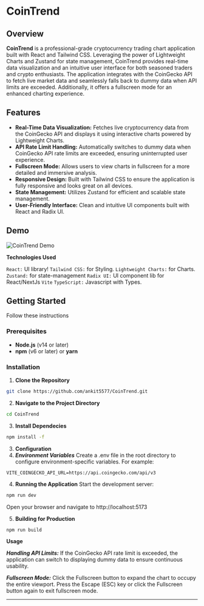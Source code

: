 # CoinTrend

## Overview

**CoinTrend** is a professional-grade cryptocurrency trading chart application built with React and Tailwind CSS. Leveraging the power of Lightweight Charts and Zustand for state management, CoinTrend provides real-time data visualization and an intuitive user interface for both seasoned traders and crypto enthusiasts. The application integrates with the CoinGecko API to fetch live market data and seamlessly falls back to dummy data when API limits are exceeded. Additionally, it offers a fullscreen mode for an enhanced charting experience.

## Features

- **Real-Time Data Visualization:** Fetches live cryptocurrency data from the CoinGecko API and displays it using interactive charts powered by Lightweight Charts.
- **API Rate Limit Handling:** Automatically switches to dummy data when CoinGecko API rate limits are exceeded, ensuring uninterrupted user experience.
- **Fullscreen Mode:** Allows users to view charts in fullscreen for a more detailed and immersive analysis.
- **Responsive Design:** Built with Tailwind CSS to ensure the application is fully responsive and looks great on all devices.
- **State Management:** Utilizes Zustand for efficient and scalable state management.
- **User-Friendly Interface:** Clean and intuitive UI components built with React and Radix UI.

## Demo

![CoinTrend Demo](https://cointrend.pages.dev/)

**Technologies Used**

`React:` UI library!
`Tailwind CSS:` for Styling.
`Lightweight Charts:` for Charts.
`Zustand:` for state-management
`Radix UI:` UI component lib for React/NextJs
`Vite`
`TypeScript:` Javascript with Types.

## Getting Started

Follow these instructions

### Prerequisites

- **Node.js** (v14 or later)
- **npm** (v6 or later) or **yarn**

### Installation

1. **Clone the Repository**

```bash
git clone https://github.com/ankit5577/CoinTrend.git
```

2. **Navigate to the Project Directory**

```bash
cd CoinTrend
```

3. **Install Dependecies**

```bash
npm install -f
```

3. **Configuration**
1. **_Environment Variables_**
   Create a .env file in the root directory to configure environment-specific variables. For example:

```env
VITE_COINGECKO_API_URL=https://api.coingecko.com/api/v3
```

4. **Running the Application**
   Start the development server:

```bash
npm run dev
```

Open your browser and navigate to http://localhost:5173

5. **Building for Production**

```bash
npm run build
```

**Usage**

**_Handling API Limits:_**
If the CoinGecko API rate limit is exceeded, the application can switch to displaying dummy data to ensure continuous usability.

**_Fullscreen Mode:_**
Click the Fullscreen button to expand the chart to occupy the entire viewport.
Press the Escape (ESC) key or click the Fullscreen button again to exit fullscreen mode.

---
